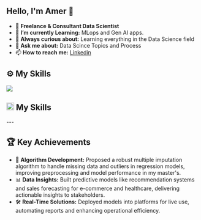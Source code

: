 ## Hello, I'm Amer 👋

- 🔭 **Freelance & Consultant Data Scientist**
- 🌱 **I’m currently Learning:** MLops and Gen AI apps.
- 🤔 **Always curious about:** Learning everything in the Data Science field
- 💬 **Ask me about:** Data Scince Topics and Process
- 📫 **How to reach me:** [Linkedin](https://www.linkedin.com/in/amer-fahmy/)

## ⚙️ **My Skills**  
<img src="https://skillicons.dev/icons?i=py,pytorch,sklearn,r,postgres,sqlite,mysql,github,aws,azure" />

<h2> <img width="20" src="https://github.githubassets.com/images/icons/emoji/unicode/1f6e0.png"> My Skills</h2>
---

## 🏆 **Key Achievements**  

- 🚀 **Algorithm Development:** Proposed a robust multiple imputation algorithm to handle missing data and outliers in regression models, improving preprocessing and model performance in my master's.  
- 📊 **Data Insights:** Built predictive models like recommendation systems and sales forecasting for e-commerce and healthcare, delivering actionable insights to stakeholders.  
- 🛠 **Real-Time Solutions:** Deployed models into platforms for live use, automating reports and enhancing operational efficiency.  
